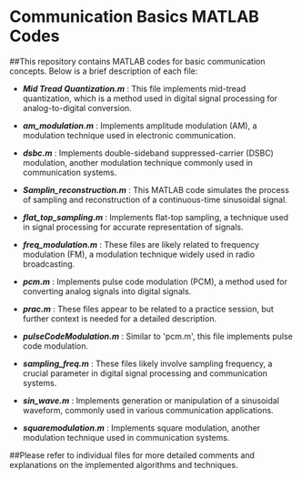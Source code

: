 # Communication Basics MATLAB Codes

##This repository contains MATLAB codes for basic communication concepts. Below is a brief description of each file:

- ***Mid Tread Quantization.m*** : This file implements mid-tread quantization, which is a method used in digital signal processing for analog-to-digital conversion.

-  ***am_modulation.m*** : Implements amplitude modulation (AM), a modulation technique used in electronic communication.

- ***dsbc.m*** : Implements double-sideband suppressed-carrier (DSBC) modulation, another modulation technique commonly used in communication systems.

- ***Samplin_reconstruction.m*** : This MATLAB code simulates the process of sampling and reconstruction of a continuous-time sinusoidal signal. 

-  ***flat_top_sampling.m*** : Implements flat-top sampling, a technique used in signal processing for accurate representation of signals.

-  ***freq_modulation.m*** : These files are likely related to frequency modulation (FM), a modulation technique widely used in radio broadcasting.

- ***pcm.m*** : Implements pulse code modulation (PCM), a method used for converting analog signals into digital signals.


- ***prac.m***  : These files appear to be related to a practice session, but further context is needed for a detailed description.

 - ***pulseCodeModulation.m*** : Similar to 'pcm.m', this file implements pulse code modulation.


- ***sampling_freq.m*** : These files likely involve sampling frequency, a crucial parameter in digital signal processing and communication systems.


- ***sin_wave.m*** : Implements generation or manipulation of a sinusoidal waveform, commonly used in various communication applications.

- ***squaremodulation.m*** : Implements square modulation, another modulation technique used in communication systems.

##Please refer to individual files for more detailed comments and explanations on the implemented algorithms and techniques.
